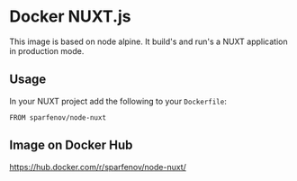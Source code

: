 # Docker NUXT.js

This image is based on node alpine. It build's and run's a NUXT application in production mode.

## Usage

 In your NUXT project add the following to your `Dockerfile`:

```
FROM sparfenov/node-nuxt
```

## Image on Docker Hub

https://hub.docker.com/r/sparfenov/node-nuxt/

